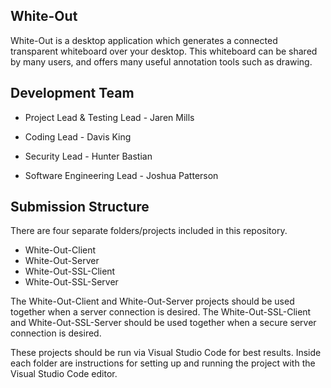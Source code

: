 ## White-Out
White-Out is a desktop application which generates a connected transparent whiteboard over your desktop. This whiteboard can be shared by many users, and offers many useful annotation tools such as drawing.


## Development Team
- Project Lead & Testing Lead - Jaren Mills

- Coding Lead - Davis King

- Security Lead - Hunter Bastian

- Software Engineering Lead - Joshua Patterson

## Submission Structure
There are four separate folders/projects included in this repository.
- White-Out-Client
- White-Out-Server
- White-Out-SSL-Client
- White-Out-SSL-Server

The White-Out-Client and White-Out-Server projects should be used together when a server connection is desired.
The White-Out-SSL-Client and White-Out-SSL-Server should be used together when a secure server connection is desired.

These projects should be run via Visual Studio Code for best results.
Inside each folder are instructions for setting up and running the project with the Visual Studio Code editor.
